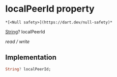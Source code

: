 


# localPeerId property




    *[<Null safety>](https://dart.dev/null-safety)*


[String](https://api.flutter.dev/flutter/dart-core/String-class.html)? localPeerId
  
_read / write_






## Implementation

```dart
String? localPeerId;


```







